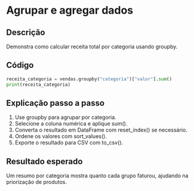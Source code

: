 # Agrupar e agregar dados

## Descrição
Demonstra como calcular receita total por categoria usando groupby.

## Código
```python
receita_categoria = vendas.groupby("categoria")["valor"].sum()
print(receita_categoria)
```

## Explicação passo a passo
1. Use groupby para agrupar por categoria.
2. Selecione a coluna numérica e aplique sum().
3. Converta o resultado em DataFrame com reset_index() se necessário.
4. Ordene os valores com sort_values().
5. Exporte o resultado para CSV com to_csv().

## Resultado esperado
Um resumo por categoria mostra quanto cada grupo faturou, ajudando na priorização de produtos.
